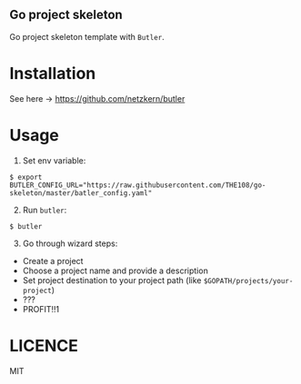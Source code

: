 Go project skeleton
-------------------

Go project skeleton template with `Butler`.

Installation
============

See here -> https://github.com/netzkern/butler

Usage
=====

1. Set env variable:
```
$ export BUTLER_CONFIG_URL="https://raw.githubusercontent.com/THE108/go-skeleton/master/batler_config.yaml"
```

2. Run `butler`:
```
$ butler
```

3. Go through wizard steps:
 - Create a project
 - Choose a project name and provide a description
 - Set project destination to your project path (like `$GOPATH/projects/your-project`)
 - ???
 - PROFIT!!1

LICENCE
=======
MIT